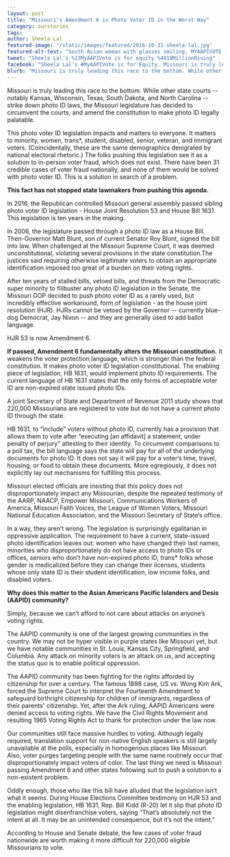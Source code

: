 ```yaml
---
layout: post
title: "Missouri's Amendment 6 is Photo Voter ID in the Worst Way"
category: ourstories
tags: 
author: Sheela Lal
featured-image: '/static/images/featured/2016-10-31-sheela-lal.jpg'
featured-alt-text: "South Asian woman with glasses smiling. MYAAPIVOTE is for equity is at the bottom of the image."
tweet: "Sheela Lal's %23MyAAPIVote is for equity %4018MillionRising"
facebook: "Sheela Lal's #MyAAPIVote is for Equity. Missouri is truly leading this race to the bottom. While other state courts --  notably Kansas, Wisconsin, Texas, South Dakota, and North Carolina -- strike down photo ID laws, the Missouri legislature has decided to circumvent the courts, and amend the constitution to make photo ID legally palatable."
blurb: "Missouri is truly leading this race to the bottom. While other state courts --  notably Kansas, Wisconsin, Texas, South Dakota, and North Carolina -- strike down photo ID laws, the Missouri legislature has decided to circumvent the courts, and amend the constitution to make photo ID legally palatable."
---
```

Missouri is truly leading this race to the bottom. While other state courts --  notably Kansas, Wisconsin, Texas, South Dakota, and North Carolina -- strike down photo ID laws, the Missouri legislature has decided to circumvent the courts, and amend the constitution to make photo ID legally palatable. 

This photo voter ID legislation impacts and matters to everyone. It matters to minority, women, trans*, student, disabled, senior, veteran, and immigrant voters. (Coincidentally, these are the same demographics denigrated by national electoral rhetoric.) The folks pushing this legislation see it as a solution to in-person voter fraud, which does not exist. There have been 31 credible cases of voter fraud nationally, and none of them would be solved with photo voter ID. This is a solution in search of a problem. 

<strong>This fact has not stopped state lawmakers from pushing this agenda.</strong>

In 2016, the Republican controlled Missouri general assembly passed sibling photo voter ID legislation - House Joint Resolution 53 and House Bill 1631. This legislation is ten years in the making. 

In 2006, the legislature passed through a photo ID law as a House Bill. Then-Governor Matt Blunt, son of current Senator Roy Blunt, signed the bill into law. When challenged at the Missouri Supreme Court, it was deemed unconstitutional, violating several provisions in the state constitution.The justices said requiring otherwise legitimate voters to obtain an appropriate identification imposed too great of a burden on their voting rights.

After ten years of stalled bills, vetoed bills, and threats from the Democratic super minority to filibuster any photo ID legislation in the Senate, the Missouri GOP decided to push photo voter ID as a rarely used, but incredibly effective workaround, form of legislation - as the house joint resolution (HJR). HJRs cannot be vetoed by the Governor -- currently blue-dog Democrat, Jay Nixon -- and they are generally used to add ballot language. 

HJR 53 is now Amendment 6. 

<strong>If passed, Amendment 6 fundamentally alters the Missouri constitution.</strong> It weakens the voter protection language, which is stronger than the federal constitution. It makes photo voter ID legislation constitutional. The enabling piece of legislation, HB 1631, would implement photo ID requirements. The current language of HB 1631 states that the only forms of acceptable voter ID are non-expired state issued photo IDs. 

A joint Secretary of State and Department of Revenue 2011 study shows that 220,000 Missourians are registered to vote but do not have a current photo ID through the state. 

HB 1631, to “include” voters without photo ID, currently has a provision that allows them to vote after “executing [an affidavit] a statement, under penalty of perjury” attesting to their identity. To circumvent comparisons to a poll tax, the bill language says the state will pay for all of the underlying documents for photo ID. It does not say it will pay for a voter’s time, travel, housing, or food to obtain these documents. More egregiously, it does not explicitly lay out mechanisms for fulfilling this process.  

Missouri elected officials are insisting that this policy does not disproportionately impact any Missourian, despite the repeated testimony of the AARP, NAACP, Empower Missouri, Communications Workers of America, Missouri Faith Voices, the League of Women Voters, Missouri National Education Association, and the Missouri Secretary of State’s office.

In a way, they aren’t wrong. The legislation is surprisingly egalitarian in oppressive application. The requirement to have a current, state-issued photo identification leaves out: women who have changed their last names, minorities who disproportionately do not have access to photo IDs or offices, seniors who don’t have non-expired photo ID, trans* folks whose gender is medicalized before they can change their licenses, students whose only state ID is their student identification, low income folks, and disabled voters. 

<strong>Why does this matter to the Asian Americans Pacific Islanders and Desis (AAPID) community?</strong>

Simply, because we can’t afford to not care about attacks on anyone’s voting rights. 

The AAPID community is one of the largest growing communities in the country. We may not be hyper visible in purple states like Missouri yet, but we have notable communities in St. Louis, Kansas City, Springfield, and Columbia. Any attack on minority voters is an attack on us, and accepting the status quo is to enable political oppression. 

The AAPID community has been fighting for the rights afforded by citizenship for over a century. The famous 1898 case, US vs. Wong Kim Ark, forced the Supreme Court to interpret the Fourteenth Amendment to safeguard birthright citizenship for children of immigrants, regardless of their parents' citizenship. Yet, after the Ark ruling, AAPID Americans were denied access to voting rights. We have the Civil Rights Movement and resulting 1965 Voting Rights Act to thank for protection under the law now. 

Our communities still face massive hurdles to voting. Although legally required, translation support for non-native English speakers is still largely unavailable at the polls, especially in homogenous places like Missouri. Also, voter purges targeting people with the same name routinely occur that disproportionately impact voters of color. The last thing we need is Missouri passing Amendment 6 and other states following suit to push a solution to a non-existent problem. 

Oddly enough, those who like this bill have alluded that the legislation isn’t what it seems. During House Elections Committee testimony on HJR 53 and the enabling legislation, HB 1631, Rep. Bill Kidd (R-20) let it slip that photo ID legislation might disenfranchise voters, saying “That’s absolutely not the intent at all. It may be an unintended consequence, but it’s not the intent.” 

According to House and Senate debate, the few cases of voter fraud nationwide are worth making it more difficult for 220,000 eligible Missourians to vote. 